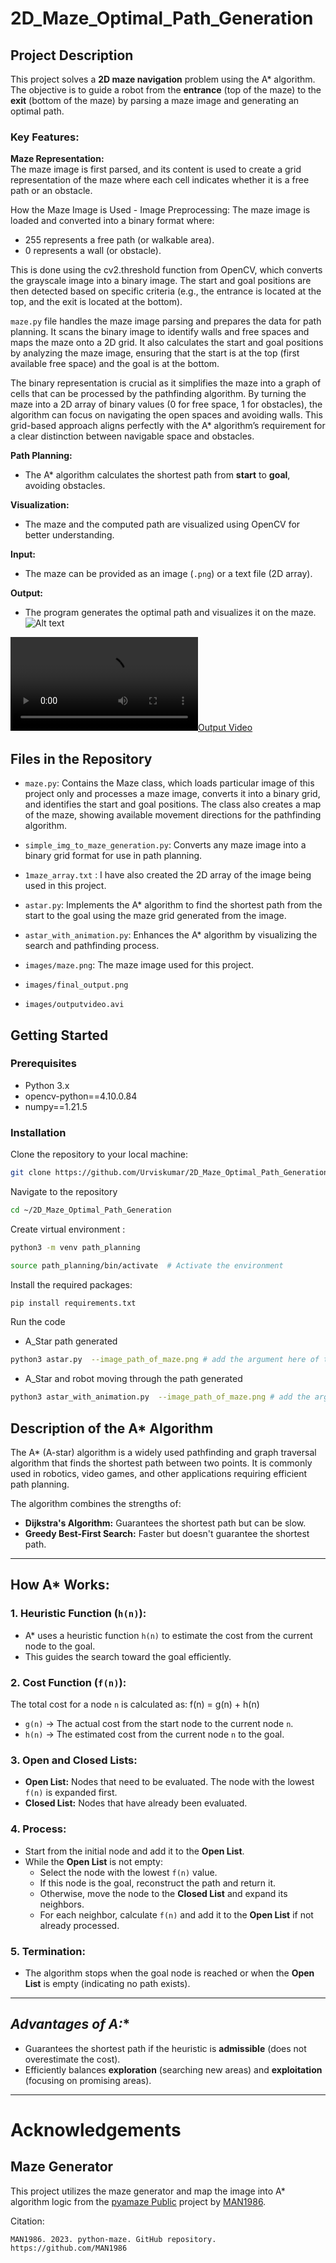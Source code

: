 # 2D_Maze_Optimal_Path_Generation

## Project Description
This project solves a **2D maze navigation** problem using the A* algorithm. The objective is to guide a robot from the **entrance** (top of the maze) to the **exit** (bottom of the maze) by parsing a maze image and generating an optimal path.

### **Key Features:**
**Maze Representation:** <br>
The maze image is first parsed, and its content is used to create a grid representation of the maze where each cell indicates whether it is a free path or an obstacle.<br>

How the Maze Image is Used - Image Preprocessing: The maze image is loaded and converted into a binary format where:<br>

 - 255 represents a free path (or walkable area).<br>
 - 0 represents a wall (or obstacle). <br>

This is done using the cv2.threshold function from OpenCV, which converts the grayscale image into a binary image. The start and goal positions are then detected based on specific criteria (e.g., the entrance is located at the top, and the exit is located at the bottom).<br>

`maze.py` file handles the maze image parsing and prepares the data for path planning.
It scans the binary image to identify walls and free spaces and maps the maze onto a 2D grid.
It also calculates the start and goal positions by analyzing the maze image, ensuring that the start is at the top (first available free space) and the goal is at the bottom.

The binary representation is crucial as it simplifies the maze into a graph of cells that can be processed by the pathfinding algorithm.
By turning the maze into a 2D array of binary values (0 for free space, 1 for obstacles), the algorithm can focus on navigating the open spaces and avoiding walls. This grid-based approach aligns perfectly with the A* algorithm’s requirement for a clear distinction between navigable space and obstacles.

 **Path Planning:** 
- The A* algorithm calculates the shortest path from **start** to **goal**, avoiding obstacles.

**Visualization:** 
- The maze and the computed path are visualized using OpenCV for better understanding.

**Input:**
- The maze can be provided as an image (`.png`) or a text file (2D array).

**Output:**
- The program generates the optimal path and visualizes it on the maze.
![Alt text](images/final_output.png)<br>

[![Output Video](https://github.com/Urviskumar/2D_Maze_Optimal_Path_Generation/blob/main/images/outputvideo.avi)](./images/outputvideo.avi)

## Files in the Repository
- `maze.py`: Contains the Maze class, which loads particular image of this project only and processes a maze image, converts it into a binary grid, and identifies the start and goal positions. The class also creates a map of the maze, showing available movement directions for the pathfinding algorithm.

- `simple_img_to_maze_generation.py`: Converts any maze image into a binary grid format for use in path planning.

- `1maze_array.txt` : I have also created the 2D array of the image being used in this project.

- `astar.py`: Implements the A* algorithm to find the shortest path from the start to the goal using the maze grid generated from the image.

- `astar_with_animation.py`: Enhances the A* algorithm by visualizing the search and pathfinding process.

- `images/maze.png`: The maze image used for this project.

- `images/final_output.png`

- `images/outputvideo.avi`


## Getting Started
### Prerequisites
- Python 3.x
- opencv-python==4.10.0.84
- numpy==1.21.5

### Installation
Clone the repository to your local machine:
```bash
git clone https://github.com/Urviskumar/2D_Maze_Optimal_Path_Generation.git
```
Navigate to the repository
```bash 
cd ~/2D_Maze_Optimal_Path_Generation
```
Create virtual environment :
```bash
python3 -m venv path_planning
```
```bash
source path_planning/bin/activate  # Activate the environment
```

Install the required packages:
```bash
pip install requirements.txt
```
Run the code<br>
- A_Star path generated
```bash
python3 astar.py  --image_path_of_maze.png # add the argument here of the image path
```

- A_Star and robot moving through the path generated
```bash
python3 astar_with_animation.py  --image_path_of_maze.png # add the argument here of the image path
```

## Description of the A* Algorithm
The A* (A-star) algorithm is a widely used pathfinding and graph traversal algorithm that finds the shortest path between two points. It is commonly used in robotics, video games, and other applications requiring efficient path planning. 

The algorithm combines the strengths of:
- **Dijkstra's Algorithm:** Guarantees the shortest path but can be slow.
- **Greedy Best-First Search:** Faster but doesn't guarantee the shortest path.

---

## How A* Works:

### 1. **Heuristic Function (`h(n)`):**
   - A* uses a heuristic function `h(n)` to estimate the cost from the current node to the goal.
   - This guides the search toward the goal efficiently.

### 2. **Cost Function (`f(n)`):**
   The total cost for a node `n` is calculated as:
   f(n) = g(n) + h(n)

- `g(n)` → The actual cost from the start node to the current node `n`.
- `h(n)` → The estimated cost from the current node `n` to the goal.

### 3. **Open and Closed Lists:**
- **Open List:** Nodes that need to be evaluated. The node with the lowest `f(n)` is expanded first.
- **Closed List:** Nodes that have already been evaluated.

### 4. **Process:**
- Start from the initial node and add it to the **Open List**.
- While the **Open List** is not empty:
  - Select the node with the lowest `f(n)` value.
  - If this node is the goal, reconstruct the path and return it.
  - Otherwise, move the node to the **Closed List** and expand its neighbors.
  - For each neighbor, calculate `f(n)` and add it to the **Open List** if not already processed.

### 5. **Termination:**
- The algorithm stops when the goal node is reached or when the **Open List** is empty (indicating no path exists).

---

## **Advantages of A*:**
- Guarantees the shortest path if the heuristic is **admissible** (does not overestimate the cost).
- Efficiently balances **exploration** (searching new areas) and **exploitation** (focusing on promising areas).

---
# Acknowledgements

## Maze Generator
This project utilizes the maze generator and map the image into A* algorithm logic from the [pyamaze Public](https://github.com/MAN1986/pyamaze/blob/main/pyamaze/pyamaze.py) project by [MAN1986](https://github.com/MAN1986). 

Citation:
```
MAN1986. 2023. python-maze. GitHub repository. https://github.com/MAN1986
```

